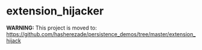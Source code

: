 # extension_hijacker

<b>WARNING:</b> This project is moved to: https://github.com/hasherezade/persistence_demos/tree/master/extension_hijack

